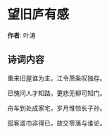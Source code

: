 # 望旧庐有感

**作者**: 叶涛

## 诗词内容

重来旧屋谁为主，江令萧条叹独存。

已愧问人才知路，更悲无柳可知门。

舟车到处成家宅，岁月惟惊长子孙。

孤客滥巾非得已，故交零落与谁论。

